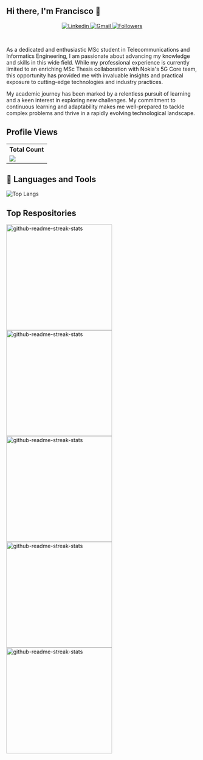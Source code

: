 ## Hi there, I'm Francisco 👋

<p align="center">
    <a href="https://linkedin.com/in/franciscobentoo">
        <img alt="Linkedin" title="Linkedin" src="https://img.shields.io/badge/LinkedIn-0077B5?style=for-the-badge&logo=linkedin&logoColor=white"/>
    </a>
    <a href="mailto:franciscobentoist@gmail.com">
        <img alt="Gmail" title="Gmail" src="https://img.shields.io/badge/Gmail-D14836?style=for-the-badge&logo=gmail&logoColor=white"/>
    </a>
    <a href="https://github.com/FranciscoBentoGit">
        <img alt="Followers" title="Follow me on Github" src="https://img.shields.io/github/followers/FranciscoBentoGit?color=236ad3&style=for-the-badge&logo=github&label=Follow"/>
    </a>
</p>

<br />

As a dedicated and enthusiastic MSc student in Telecommunications and Informatics Engineering, I am passionate about advancing my knowledge and skills in this wide field. While my professional experience is currently limited to an enriching MSc Thesis collaboration with Nokia's 5G Core team, this opportunity has provided me with invaluable insights and practical exposure to cutting-edge technologies and industry practices. 

My academic journey has been marked by a relentless pursuit of learning and a keen interest in exploring new challenges. My commitment to continuous learning and adaptability makes me well-prepared to tackle complex problems and thrive in a rapidly evolving technological landscape.

## Profile Views

  <table>
    <tr>
      <th>Total Count</th>
    </tr>
    <tr>
      <td>
         <a href="https://github.com/FranciscoBentoGit"> <img src="https://komarev.com/ghpvc/?username=FranciscoBentoGit&style=for-the-badge&color=236AD3"> </a>
      </td>
    </tr>
  </table>
  
## 💼 Languages and Tools

![Top Langs](https://github-readme-stats.vercel.app/api/top-langs/?username=FranciscoBentoGit&langs_count=10&size_weight=0&count_weight=1)

## Top Respositories
  <p align="left">
<a href="https://github.com/FranciscoBentoGit/SIRS"><img width="278" src="https://denvercoder1-github-readme-stats.vercel.app/api/pin/?username=FranciscoBentoGit&repo=SIRS&theme=github-dark&bg_color=0D1117&title_color=F9F9FA&text_color=909193&hide_border=false&border_color=E4E2E2&icon_color=1F6FEB&show_icons=true" alt="github-readme-streak-stats"></a>
<a href="https://github.com/FranciscoBentoGit/TE"><img width="278" src="https://denvercoder1-github-readme-stats.vercel.app/api/pin/?username=FranciscoBentoGit&repo=TE&theme=github-dark&bg_color=0D1117&title_color=F9F9FA&text_color=909193&hide_border=false&border_color=E4E2E2&icon_color=1F6FEB&show_icons=true" alt="github-readme-streak-stats"></a>
<a href="https://github.com/FranciscoBentoGit/SEC"><img width="278" src="https://denvercoder1-github-readme-stats.vercel.app/api/pin/?username=FranciscoBentoGit&repo=SEC&theme=github-dark&bg_color=0D1117&title_color=F9F9FA&text_color=909193&hide_border=false&border_color=E4E2E2&icon_color=1F6FEB&show_icons=true" alt="github-readme-streak-stats"></a>
<a href="https://github.com/FranciscoBentoGit/RV"><img width="278" src="https://denvercoder1-github-readme-stats.vercel.app/api/pin/?username=FranciscoBentoGit&repo=RV&theme=github-dark&bg_color=0D1117&title_color=F9F9FA&text_color=909193&hide_border=false&border_color=E4E2E2&icon_color=1F6FEB&show_icons=true" alt="github-readme-streak-stats"></a>
<a href="https://github.com/FranciscoBentoGit/SSOF"><img width="278" src="https://denvercoder1-github-readme-stats.vercel.app/api/pin/?username=FranciscoBentoGit&repo=SSOF&theme=github-dark&bg_color=0D1117&title_color=F9F9FA&text_color=909193&hide_border=false&border_color=E4E2E2&icon_color=1F6FEB&show_icons=true" alt="github-readme-streak-stats"></a>
</p>
